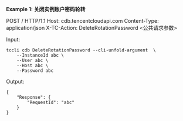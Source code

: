 **Example 1: 关闭实例账户密码轮转**

POST / HTTP/1.1
Host: cdb.tencentcloudapi.com
Content-Type: application/json
X-TC-Action: DeleteRotationPassword
<公共请求参数>

Input: 

```
tccli cdb DeleteRotationPassword --cli-unfold-argument  \
    --InstanceId abc \
    --User abc \
    --Host abc \
    --Password abc
```

Output: 
```
{
    "Response": {
        "RequestId": "abc"
    }
}
```

